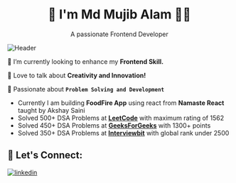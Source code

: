 
<h1 align='center'>
 👋 I'm Md Mujib Alam 👨‍💻
</h1>

<p align='center'>
  A passionate Frontend Developer 
</p>


<img src="https://media.licdn.com/dms/image/C5616AQEnF0hyYk8TwQ/profile-displaybackgroundimage-shrink_350_1400/0/1602312023475?e=1681948800&v=beta&t=sKLmKTRi-xK7ZKcAVyIYEr9nPNZlDrtcxPG0N34RxTQ" alt="Header"/>
<br/>

👯 I’m currently looking to enhance my  **Frontend Skill.**

🚀 Love to talk about **Creativity and Innovation!**

:muscle: Passionate about **`Problem Solving and Development`** <br>
- Currently I am building **FoodFire App** using react from **Namaste React** taught by Akshay Saini
- Solved 500+ DSA Problems at **[LeetCode](https://leetcode.com/md_hamid/)** with maximum rating of 1562
- Solved 450+ DSA Problems at **[GeeksForGeeks](https://auth.geeksforgeeks.org/user/md_hamid/)** with 1300+ points
- Solved 350+ DSA Problems at **[Interviewbit](https://www.interviewbit.com/profile/md_hamid)** with global rank under 2500






## 🔗 Let's Connect:
[![linkedin](https://img.shields.io/badge/LinkedIn-0077B5?style=for-the-badge&logo=linkedin&logoColor=white)](https://www.linkedin.com/in/mdmujibalam/)



